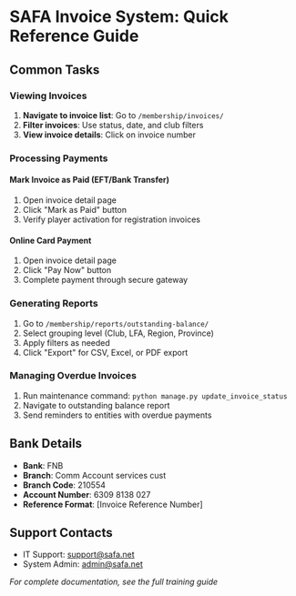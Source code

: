 # SAFA Invoice System: Quick Reference Guide

## Common Tasks

### Viewing Invoices

1. **Navigate to invoice list**: Go to `/membership/invoices/`
2. **Filter invoices**: Use status, date, and club filters
3. **View invoice details**: Click on invoice number

### Processing Payments

#### Mark Invoice as Paid (EFT/Bank Transfer)

1. Open invoice detail page
2. Click "Mark as Paid" button
3. Verify player activation for registration invoices

#### Online Card Payment

1. Open invoice detail page
2. Click "Pay Now" button
3. Complete payment through secure gateway

### Generating Reports

1. Go to `/membership/reports/outstanding-balance/`
2. Select grouping level (Club, LFA, Region, Province)
3. Apply filters as needed
4. Click "Export" for CSV, Excel, or PDF export

### Managing Overdue Invoices

1. Run maintenance command: `python manage.py update_invoice_status`
2. Navigate to outstanding balance report
3. Send reminders to entities with overdue payments

## Bank Details

- **Bank**: FNB
- **Branch**: Comm Account services cust
- **Branch Code**: 210554
- **Account Number**: 6309 8138 027
- **Reference Format**: [Invoice Reference Number]

## Support Contacts

- IT Support: support@safa.net
- System Admin: admin@safa.net

*For complete documentation, see the full training guide*
